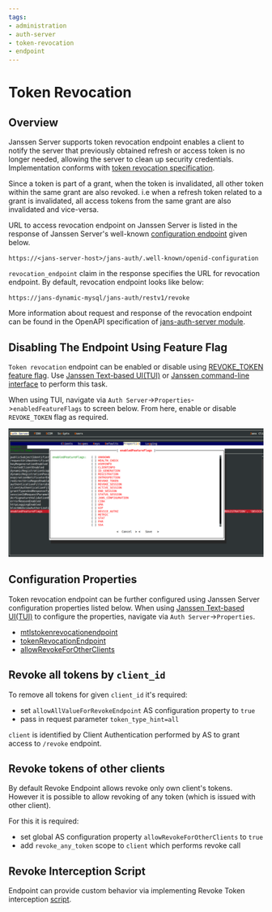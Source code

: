 ```yaml
---
tags:
- administration
- auth-server
- token-revocation
- endpoint
---
```


# Token Revocation
## Overview

Janssen Server supports token revocation endpoint enables a client to notify the server that previously obtained 
refresh or access token is no longer needed, allowing the server to clean up security credentials. Implementation 
conforms with [token revocation specification](https://datatracker.ietf.org/doc/html/rfc7009).

Since a token is part of a grant, when the token is invalidated, all other token within the same grant are also revoked.
i.e when a refresh token related to a grant is invalidated, all access tokens from the same grant are also invalidated 
and vice-versa.

URL to access revocation endpoint on Janssen Server is listed in the response of Janssen Server's well-known
[configuration endpoint](./configuration.md) given below.

```text
https://<jans-server-host>/jans-auth/.well-known/openid-configuration
```

`revocation_endpoint` claim in the response specifies the URL for revocation endpoint. By default, revocation endpoint
looks like below:

```
https://jans-dynamic-mysql/jans-auth/restv1/revoke
```

More information about request and response of the revocation endpoint can be found in
the OpenAPI specification of [jans-auth-server module](https://gluu.org/swagger-ui/?url=https://raw.githubusercontent.com/JanssenProject/jans/vreplace-janssen-version/jans-auth-server/docs/swagger.yaml#/Token/revoke).



## Disabling The Endpoint Using Feature Flag

`Token revocation` endpoint can be enabled or disable using [REVOKE_TOKEN feature flag](../../reference/json/feature-flags/janssenauthserver-feature-flags.md#revoke_token).
Use [Janssen Text-based UI(TUI)](../../config-guide/config-tools/jans-tui/README.md) or [Janssen command-line interface](../../config-guide/config-tools/jans-cli/README.md) to perform this task.

When using TUI, navigate via `Auth Server`->`Properties`->`enabledFeatureFlags` to screen below. From here, enable or
disable `REVOKE_TOKEN` flag as required.

![](../../../assets/image-tui-enable-components.png)

## Configuration Properties

Token revocation endpoint can be further configured using Janssen Server configuration properties listed below. When using
[Janssen Text-based UI(TUI)](../../config-guide/config-tools/jans-tui/README.md) to configure the properties,
navigate via `Auth Server`->`Properties`.

- [mtlstokenrevocationendpoint](../../reference/json/properties/janssenauthserver-properties.md#mtlstokenrevocationendpoint)
- [tokenRevocationEndpoint](../../reference/json/properties/janssenauthserver-properties.md#tokenrevocationendpoint)
- [allowRevokeForOtherClients](../../reference/json/properties/janssenauthserver-properties.md#allowrevokeforotherclients)

## Revoke all tokens by `client_id`

To remove all tokens for given `client_id` it's required:
- set `allowAllValueForRevokeEndpoint` AS configuration property to `true`
- pass in request parameter `token_type_hint=all`

`client` is identified by Client Authentication performed by AS to grant access to `/revoke` endpoint.

## Revoke tokens of other clients

By default Revoke Endpoint allows revoke only own client's tokens. 
However it is possible to allow revoking of any token (which is issued with other client).

For this it is required:
- set global AS configuration property `allowRevokeForOtherClients` to `true`
- add `revoke_any_token` scope to `client` which performs revoke call  

## Revoke Interception Script

Endpoint can provide custom behavior via implementing Revoke Token interception [script](../../developer/scripts/revoke-token.md).



